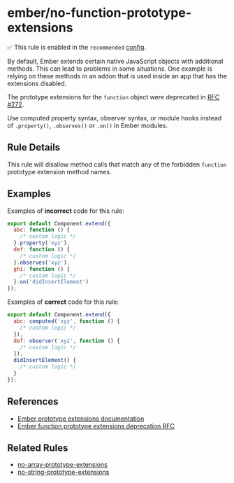 # ember/no-function-prototype-extensions

✅ This rule is enabled in the `recommended` [config](https://github.com/ember-cli/eslint-plugin-ember#-configurations).

<!-- end auto-generated rule header -->

By default, Ember extends certain native JavaScript objects with additional methods. This can lead to problems in some situations. One example is relying on these methods in an addon that is used inside an app that has the extensions disabled.

The prototype extensions for the `function` object were deprecated in [RFC #272](https://rfcs.emberjs.com/id/0272-deprecation-native-function-prototype-extensions).

Use computed property syntax, observer syntax, or module hooks instead of `.property()`, `.observes()` or `.on()` in Ember modules.

## Rule Details

This rule will disallow method calls that match any of the forbidden `function` prototype extension method names.

## Examples

Examples of **incorrect** code for this rule:

```js
export default Component.extend({
  abc: function () {
    /* custom logic */
  }.property('xyz'),
  def: function () {
    /* custom logic */
  }.observes('xyz'),
  ghi: function () {
    /* custom logic */
  }.on('didInsertElement')
});
```

Examples of **correct** code for this rule:

```js
export default Component.extend({
  abc: computed('xyz', function () {
    /* custom logic */
  }),
  def: observer('xyz', function () {
    /* custom logic */
  }),
  didInsertElement() {
    /* custom logic */
  }
});
```

## References

- [Ember prototype extensions documentation](https://guides.emberjs.com/release/configuring-ember/disabling-prototype-extensions/)
- [Ember function prototype extensions deprecation RFC](https://rfcs.emberjs.com/id/0272-deprecation-native-function-prototype-extensions)

## Related Rules

- [no-array-prototype-extensions](no-array-prototype-extensions.md)
- [no-string-prototype-extensions](no-string-prototype-extensions.md)
